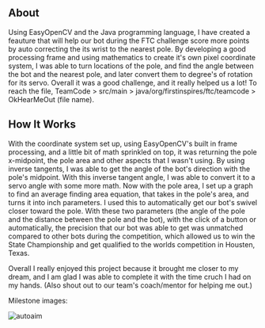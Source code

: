 ## About
Using EasyOpenCV and the Java programming language, I have created a feauture that will help our bot during the FTC challenge score more points by auto correcting the its wrist to the nearest pole. By developing a good processing frame and using mathematics to create it's own pixel coordinate system, I was able to turn locations of the pole, and find the angle between the bot and the nearest pole, and later convert them to degree's of rotation for its servo. Overall it was a good challenge, and it really helped us a lot! To reach the file, TeamCode > src/main > java/org/firstinspires/ftc/teamcode > OkHearMeOut (file name).

## How It Works
With the coordinate system set up, using EasyOpenCV's built in frame processing, and a little bit of math sprinkled on top, it was returning the pole x-midpoint, the pole area and other aspects that I wasn't using. By using inverse tangents, I was able to get the angle of the bot's direction with the pole's midpoint. With this inverse tangent angle, I was able to convert it to a servo angle with some more math. Now with the pole area, I set up a graph to find an average finding area equation, that takes in the pole's area, and turns it into inch parameters. I used this to automatically get our bot's swivel closer toward the pole. With these two parameters (the angle of the pole and the distance between the pole and the bot), with the click of a button or automatically, the precision that our bot was able to get was unmatched compared to other bots during the competition, which allowed us to win the State Championship and get qualified to the worlds competition in Housten, Texas. 

Overall I really enjoyed this project because it brought me closer to my dream, and I am glad I was able to complete it with the time cruch I had on my hands. (Also shout out to our team's coach/mentor for helping me out.)

Milestone images:

![autoaim](https://user-images.githubusercontent.com/110932395/221076003-318230d9-8b47-4b62-a7cf-808208871176.jpg)
